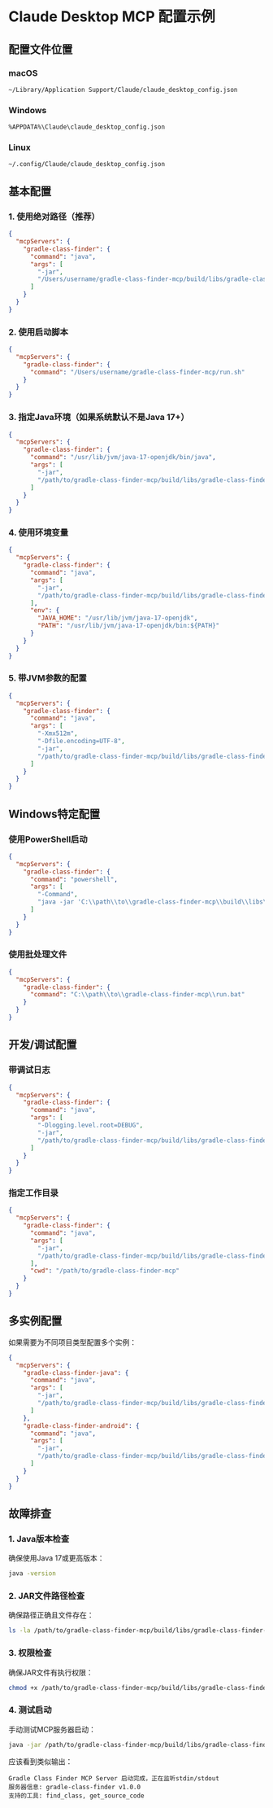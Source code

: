 # Claude Desktop MCP 配置示例

## 配置文件位置

### macOS
```
~/Library/Application Support/Claude/claude_desktop_config.json
```

### Windows  
```
%APPDATA%\Claude\claude_desktop_config.json
```

### Linux
```
~/.config/Claude/claude_desktop_config.json
```

## 基本配置

### 1. 使用绝对路径（推荐）
```json
{
  "mcpServers": {
    "gradle-class-finder": {
      "command": "java",
      "args": [
        "-jar",
        "/Users/username/gradle-class-finder-mcp/build/libs/gradle-class-finder-mcp.jar"
      ]
    }
  }
}
```

### 2. 使用启动脚本
```json
{
  "mcpServers": {
    "gradle-class-finder": {
      "command": "/Users/username/gradle-class-finder-mcp/run.sh"
    }
  }
}
```

### 3. 指定Java环境（如果系统默认不是Java 17+）
```json
{
  "mcpServers": {
    "gradle-class-finder": {
      "command": "/usr/lib/jvm/java-17-openjdk/bin/java",
      "args": [
        "-jar",
        "/path/to/gradle-class-finder-mcp/build/libs/gradle-class-finder-mcp.jar"
      ]
    }
  }
}
```

### 4. 使用环境变量
```json
{
  "mcpServers": {
    "gradle-class-finder": {
      "command": "java",
      "args": [
        "-jar",
        "/path/to/gradle-class-finder-mcp/build/libs/gradle-class-finder-mcp.jar"
      ],
      "env": {
        "JAVA_HOME": "/usr/lib/jvm/java-17-openjdk",
        "PATH": "/usr/lib/jvm/java-17-openjdk/bin:${PATH}"
      }
    }
  }
}
```

### 5. 带JVM参数的配置
```json
{
  "mcpServers": {
    "gradle-class-finder": {
      "command": "java",
      "args": [
        "-Xmx512m",
        "-Dfile.encoding=UTF-8",
        "-jar",
        "/path/to/gradle-class-finder-mcp/build/libs/gradle-class-finder-mcp.jar"
      ]
    }
  }
}
```

## Windows特定配置

### 使用PowerShell启动
```json
{
  "mcpServers": {
    "gradle-class-finder": {
      "command": "powershell",
      "args": [
        "-Command",
        "java -jar 'C:\\path\\to\\gradle-class-finder-mcp\\build\\libs\\gradle-class-finder-mcp.jar'"
      ]
    }
  }
}
```

### 使用批处理文件
```json
{
  "mcpServers": {
    "gradle-class-finder": {
      "command": "C:\\path\\to\\gradle-class-finder-mcp\\run.bat"
    }
  }
}
```

## 开发/调试配置

### 带调试日志
```json
{
  "mcpServers": {
    "gradle-class-finder": {
      "command": "java",
      "args": [
        "-Dlogging.level.root=DEBUG",
        "-jar",
        "/path/to/gradle-class-finder-mcp/build/libs/gradle-class-finder-mcp.jar"
      ]
    }
  }
}
```

### 指定工作目录
```json
{
  "mcpServers": {
    "gradle-class-finder": {
      "command": "java",
      "args": [
        "-jar",
        "/path/to/gradle-class-finder-mcp/build/libs/gradle-class-finder-mcp.jar"
      ],
      "cwd": "/path/to/gradle-class-finder-mcp"
    }
  }
}
```

## 多实例配置

如果需要为不同项目类型配置多个实例：

```json
{
  "mcpServers": {
    "gradle-class-finder-java": {
      "command": "java",
      "args": [
        "-jar",
        "/path/to/gradle-class-finder-mcp/build/libs/gradle-class-finder-mcp.jar"
      ]
    },
    "gradle-class-finder-android": {
      "command": "java",
      "args": [
        "-jar",
        "/path/to/gradle-class-finder-mcp/build/libs/gradle-class-finder-mcp.jar"
      ]
    }
  }
}
```

## 故障排查

### 1. Java版本检查
确保使用Java 17或更高版本：
```bash
java -version
```

### 2. JAR文件路径检查
确保路径正确且文件存在：
```bash
ls -la /path/to/gradle-class-finder-mcp/build/libs/gradle-class-finder-mcp.jar
```

### 3. 权限检查
确保JAR文件有执行权限：
```bash
chmod +x /path/to/gradle-class-finder-mcp/build/libs/gradle-class-finder-mcp.jar
```

### 4. 测试启动
手动测试MCP服务器启动：
```bash
java -jar /path/to/gradle-class-finder-mcp/build/libs/gradle-class-finder-mcp.jar
```

应该看到类似输出：
```
Gradle Class Finder MCP Server 启动完成，正在监听stdin/stdout
服务器信息: gradle-class-finder v1.0.0
支持的工具: find_class, get_source_code
```